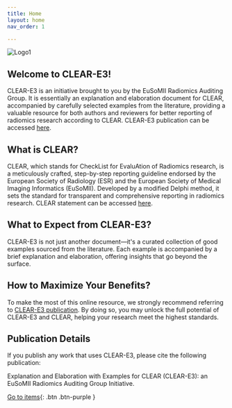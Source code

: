 ```yaml
---
title: Home
layout: home
nav_order: 1

---
```


![Logo1](/CLEAR-E3/assets/images/logo.png)

## Welcome to CLEAR-E3!

CLEAR-E3 is an initiative brought to you by the EuSoMII Radiomics Auditing Group. It is essentially an explanation and elaboration document for CLEAR, accompanied by carefully selected examples from the literature, providing a valuable resource for both authors and reviewers for better reporting of radiomics research according to CLEAR. CLEAR-E3 publication can be accessed [here]().

## What is CLEAR?
CLEAR, which stands for CheckList for EvaluAtion of Radiomics research, is a meticulously crafted, step-by-step reporting guideline endorsed by the European Society of Radiology (ESR) and the European Society of Medical Imaging Informatics (EuSoMII). Developed by a modified Delphi method, it sets the standard for transparent and comprehensive reporting in radiomics research. CLEAR statement can be accessed [here](https://insightsimaging.springeropen.com/articles/10.1186/s13244-023-01415-8).

## What to Expect from CLEAR-E3?
CLEAR-E3 is not just another document—it's a curated collection of good examples sourced from the literature. Each example is accompanied by a brief explanation and elaboration, offering insights that go beyond the surface. 

## How to Maximize Your Benefits?
To make the most of this online resource, we strongly recommend referring to [CLEAR-E3 publication](). By doing so, you may unlock the full potential of CLEAR-E3 and CLEAR, helping your research meet the highest standards.

## Publication Details
If you publish any work that uses CLEAR-E3, please cite the following publication:

Explanation and Elaboration with Examples for CLEAR (CLEAR-E3): an EuSoMII Radiomics Auditing Group Initiative.



[Go to items](https://radiomic.github.io/CLEAR-E3/docs/Item1.html){: .btn .btn-purple }
